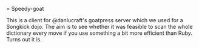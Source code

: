 = Speedy-goat

This is a client for @danlucraft's goatpress server which we used for
a Songkick dojo. The aim is to see whether it was feasible to scan the
whole dictionary every move if you use something a bit more efficient
than Ruby. Turns out it is.
